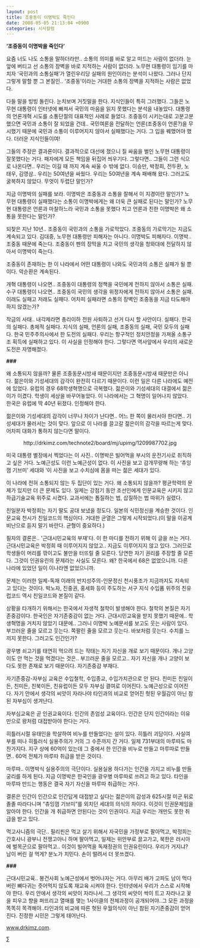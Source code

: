 ```yaml
---
layout: post
title: 조중동이 이명박도 죽인다
date: 2008-05-05 21:13:04 +0900
categories: 시사칼럼
---
```

**‘조중동이 이명박을 죽인다’** 

요즘 너도 나도 소통을 말하더라만.. 소통의 의미를 바로 알고 떠드는 사람이 없더라. 눈앞에 버티고 선 소통의 장벽을 바로 지적하는 사람이 없더라. 노무현 대통령이 임기를 마치자 ‘국민과의 소통실패’가 열린우리당 실패의 원인이라는 분석이 나왔다. 그러나 단지 그렇게 말할 뿐 그 본질인.. ‘조중동’이라는 거대한 소통의 장벽을 지적하는 사람은 없었다. 

다들 말을 빙빙 돌린다. 눈치보며 거짓말을 한다. 지식인들이 특히 그러했다. 그들은 노무현 대통령이 인터넷에 빠져서 국민의 마음을 읽지 못했다는 분석을 내놓았다. 대통령의 언론개혁 시도를 소통단절의 대표적인 사례로 들었다. 조중동이 시키는대로 고분고분 했으면 국민과 소통이 잘 되었을 건데.. 국민여론을 전달하는 언론(조중동이 언론?)을 무시했기 때문에 국민과 소통이 이루어지지 않아서 실패했다는 거다. 그 입을 꿰맸어야 했다. 더러운 지식인들이여!

그들의 주장은 결과론이다. 결과적으로 대선에 졌으니 질 싸움을 벌인 노무현 대통령이 잘못했다는 거다. 패자에게 모든 책임을 뒤집어 씌우기다. 그렇다면.. 그들이 그런 식으로 나온다면.. 우리는 이길 때 까지 계속 싸울 수 밖에 없다. 이승만, 박정희, 전두환, 노태우, 김영삼.. 우리는 50여년을 싸웠다. 우리는 50여년을 계속 패배해 왔다. 그러고도 굴복하지 않았다. 무엇이 두렵단 말인가? 

지금 이명박의 실패를 보라. 이명박은 조중동과 소통을 잘해서 이 지경이란 말인가? 노무현 대통령이 실패했다는 소통이 이명박에게는 왜 더욱 큰 실패로 된다는 말인가? 노무현 대통령은 언론과 마찰하느라 국민과 소통을 못했다 치고 언론과 친한 이명박은 왜 소통을 못한다는 말인가? 

되찾은 지난 10년.. 조중동이 국민과의 소통을 가로막았다. 조중동의 가로막기는 지금도 계속되고 있다. 김대중, 노무현 대통령만 피해자는 아니다. 이명박도 피해자다. 이명박.. 조중동 때문에 죽는다. 조중동이 펜의 장막을 치고 국민의 생각을 청와대에 전달하지 않아서 이명박이 죽는다. 

조중동이 존재하는 한 이 나라에서 어떤 대통령이 나와도 국민과의 소통은 실패가 될 뿐이다. 악순환은 계속된다. 

개혁 대통령이 나오면.. 조중동이 대통령의 정책을 국민에게 전하지 않아서 소통은 실패. 수구 대통령이 나오면.. 조중동이 국민의 생각을 위정자에게 전하지 않아서 소통은 실패. 이래도 실패고 저래도 실패다. 어차피 실패라면 소통의 장벽인 조중동을 지금 타도해야 하지 않겠는가?

작금의 사태.. 내각제라면 총리이하 전원 사퇴하고 선거 다시 할 사안이다. 실패다. 한국의 실패다. 총체적 실패다. 지식의 실패, 언론의 실패, 조중동의 실패, 국민 모두의 실패다. 한국 민주주의사에서 한 도전의 실패다. 우리는 항구적인 정치안정을 가져올 소통구조 획득에 실패하고 있다. 이 사실을 인정해야 한다. 그렇다면 역사앞에서 우리의 새로운 도전은 자명해졌다. 

**###**

왜 소통되지 않을까? 물론 조중동문시방새 때문이지만 조중동문시방새 때문만은 아니다. 젊은이와 기성세대의 감각이 완전히 다르기 때문이다. 이런 일은 다른 나라에도 예전에 있었다. 유럽의 경우 68학생혁명으로 극복했다. 젊은이와 기성세대의 대결에서 젊은이가 이겼다. 학생이 세상을 바꾸어놓았다. 이 나라에서는 그 혁명이 일어나지 않았다. 한국은 유럽에 딱 40년 뒤졌다. 인정해야 한다. 

젊은이와 기성세대의 감각이 너무나 차이가 난다면.. 어느 한 쪽이 물러서야 한다면.. 기성세대가 물러서는 것이 맞다. 앞으로 이 나라를 끌고갈 젊은이의 감각을 따르는게 맞다. 어차피 대화가 통하지 않는다면 말이다. 



<p align="center">
  http://drkimz.com/technote2/board/mj/upimg/1209987702.jpg
</p>

미국 대통령 별장에서 찍었다는 이 사진.. 이명박은 빌어먹을 부시의 운전기사로 취직하고 싶은 거다. 노예근성도 이런 노예근성이 없다. 이 사진을 보고 감개무량해 하는 ‘츄잉껌 기브미’ 세대와 ‘이 사진을 보고 수치심에 몸을 떠는 젊은 세대가 있다. 

이 나라에 전혀 소통되지 않는 두 집단이 있는 거다. 왜 소통되지 않을까? 평균학력의 문제가 있지만 더 큰 문제도 있다. 일제는 강점기 동안 조선인에게 인문교육은 시키지 않고 하급기술교육 위주로 시켰다. 교과서에는 톱질하는 법, 삽질하는 법 따위가 실렸다. 

친일분자 박정희는 자기 딸도 공대 보냈을 정도다. 일본의 식민정신을 계승한 것이다. 인문교육 천시가 친일코드의 핵심이다. 거대한 균열은 그렇게 시작되었다.(이 말을 이공계 비난으로 듣지 말기 바란다. 균형이 중요하다.) 

필자의 결론은.. '근대시민교육의 부재'다. 이 한 마디를 전하기 위해 이 글을 쓰는 거다. 근대시민교육은 박정희 때 이루어지지 않았고.. 지금도 이루어지지 않고 있다. 그러므로 학생들이 머리를 깎이고도 불만을 터뜨릴 줄 모른다. 당연한 자기 권리를 주장할 줄 모른다. 그것이 인권유린의 문제라는 사실도 모른다. 왜? 한국에서 68은 없었으니까. 다른 나라에 있었던 일이 이나라엔 없었으니까. 

문제는 이러한 일제-독재 이래의 반지성주의-인문정신 천시풍조가 지금까지도 지속되고 있다는 것이다. 박노자, 진중권, 홍세화 등이 주도하는 서구 지식 수입품 위주의 친유럽코드 역시 친일코드와 본질이 같다.

상황을 타개하기 위해서는 한국에서 자생적 철학이 발생해야 한다. 철학의 본질은 자기존중감이다. 한국인은 자기존중감이 없는 거다. 근대시민교육을 받지 못했기 때문에.. 학생혁명을 거치지 않았기 대문에.. 그러니 이명박 노예문서를 보고도 웃는 사람이 있다. 부끄러운 줄을 모르고 웃는다. 쪽팔린 줄을 모르고 웃는다. 바보처럼 웃는다. 수치를 느끼지 못한다. 그러고도 인간인가? 

광우병 쇠고기를 태연히 먹으려 드는 작태는 자기 자신을 개로 보기 때문이다. 개나 고양이도 안 먹는 것을 먹겠다는 것은.. 부끄러운 줄을 모르고.. 자기 자신을 개나 고양이 보다도 못한 존재로 보기 때문이다. 자기존중감 부재다. 

자기존중감-자부심 교육은 수입철학, 수입종교, 수입가치관으로 안 된다. 친미든 친일이든, 친미든, 친북이든, 친유럽이든 모두 자부심 결여로 이어진다. 노예근성으로 이어진다. 자기 안에서 생각의 씨앗이 자라나야 타인과의 비교로 얻어진 헛된 우월감이 아닌 참된 자부심이 생겨난다.

자부심교육은 곧 인권교육이다. 인간의 존엄성 교육이다. 인간은 단지 인간이라는 이유만으로 왕처럼 대접받아야 한다는 거다. 

히틀러시절 유태인을 학살하여 비누를 만들었다는 설이 있다. 히틀러 괴담이다. 사실여부를 떠나 히틀러식 실용주의가 거의 그 수준까지 간 거다. 일제 731부대의 마루따도 마찬가지다. 지구 상에 60억이 있는데 그 중에서 한 인간을 비누로 만들고 마루따로 만들면.. 60억 전체가 마루따 취급을 받은 것이다. 

마루따.. 이명박식 실용주의의 극단이다. 실용실용 하다가는 인간을 가지고 비누를 만들 궁리를 하게 된다. 지금 이명박은 한국인을 광우병 마루따로 쓰려고 하고 있다. 타인을 마루따 만드는 행동은 결국 자기 자신을 마루따 취급하는 거다. 

결론은 인간이 인간으로 인간답게 대접받고 싶다는 젊은이의 감성과 625시절 미군 뒤로 졸졸 따라다니며 “츄잉껌 기브미”를 외치던 세대의 의식의 차이다. 이것이 인권문제임을 알아야 한다. 인간을 개 취급하면 안된다는 것이 인권이다. 지금 우리는 개만도 못한 취급을 받고 있다. 

먹고사니즘의 극단.. 필리핀은 먹고 살기 위해서 자국민을 가정부로 팔아먹고, 박정희는 간호사니 광부니 전쟁고아니 하며 팔아먹고, 일제는 위안부로 끌고가고, 북한은 러시아에 벌목군으로 팔아먹고.. 이것이 빌어먹을 독재정권의 인권유린이다. 우리가 거지냐? 남이 버린 걸 먹게? 분노가 치민다. 손이 떨려서 더 못쓰겠다. 

**###**

근대시민교육.. 봉건사회 노예근성에서 벗어나자는 거다. 아무리 배가 고파도 남이 먹다 버린 뼈다귀는 줏어먹지 않도록 재교육 시켜야 한다. 인터넷에서 우리가 스스로 시작해야 한다. 우리 안에서 생각의 씨앗이 자라나서..그 생각의 씨앗이 싹이 트고 자라나고 꽃을 피우고 향을 퍼뜨리고 열매를 맺는 1사이클의 전체과정이 공개되어야..그 모든 과정을 똑똑히 목격해야..타인과의 비교에 따른 헛된 우월의식이 아닌 참된 자기존중감이 얻어진다. 진정한 시민은 그렇게 태어난다.

www.drkimz.com.

∑